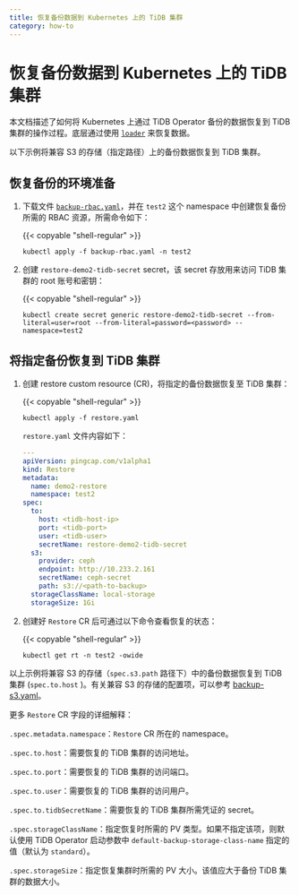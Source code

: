 ```yaml
---
title: 恢复备份数据到 Kubernetes 上的 TiDB 集群
category: how-to
---
```


# 恢复备份数据到 Kubernetes 上的 TiDB 集群

本文档描述了如何将 Kubernetes 上通过 TiDB Operator 备份的数据恢复到 TiDB 集群的操作过程。底层通过使用 [`loader`](/reference/tools/loader.md) 来恢复数据。

以下示例将兼容 S3 的存储（指定路径）上的备份数据恢复到 TiDB 集群。

## 恢复备份的环境准备

1. 下载文件 [`backup-rbac.yaml`](https://github.com/pingcap/tidb-operator/blob/master/manifests/backup/backup-rbac.yaml)，并在 `test2` 这个 namespace 中创建恢复备份所需的 RBAC 资源，所需命令如下：

    {{< copyable "shell-regular" >}}

    ```shell
    kubectl apply -f backup-rbac.yaml -n test2
    ```

2. 创建 `restore-demo2-tidb-secret` secret，该 secret 存放用来访问 TiDB 集群的 root 账号和密钥：

    {{< copyable "shell-regular" >}}

    ```shell
    kubectl create secret generic restore-demo2-tidb-secret --from-literal=user=root --from-literal=password=<password> --namespace=test2
    ```

## 将指定备份恢复到 TiDB 集群

1. 创建 restore custom resource (CR)，将指定的备份数据恢复至 TiDB 集群：

    {{< copyable "shell-regular" >}}

    ```shell
    kubectl apply -f restore.yaml
    ```

    `restore.yaml` 文件内容如下：

    ```yaml
    ---
    apiVersion: pingcap.com/v1alpha1
    kind: Restore
    metadata:
      name: demo2-restore
      namespace: test2
    spec:
      to:
        host: <tidb-host-ip>
        port: <tidb-port>
        user: <tidb-user>
        secretName: restore-demo2-tidb-secret
      s3:
        provider: ceph
        endpoint: http://10.233.2.161
        secretName: ceph-secret
        path: s3://<path-to-backup>
      storageClassName: local-storage
      storageSize: 1Gi
    ```

2. 创建好 `Restore` CR 后可通过以下命令查看恢复的状态：

    {{< copyable "shell-regular" >}}

     ```shell
     kubectl get rt -n test2 -owide
     ```

以上示例将兼容 S3 的存储（`spec.s3.path` 路径下）中的备份数据恢复到 TiDB 集群 (`spec.to.host` )。有关兼容 S3 的存储的配置项，可以参考 [backup-s3.yaml](/tidb-in-kubernetes/maintain/backup-and-restore/backup-s3.md#备份数据到兼容-s3-的存储)。

更多 `Restore` CR 字段的详细解释：

`.spec.metadata.namespace`：`Restore` CR 所在的 namespace。

`.spec.to.host`：需要恢复的 TiDB 集群的访问地址。

`.spec.to.port`：需要恢复的 TiDB 集群的访问端口。

`.spec.to.user`：需要恢复的 TiDB 集群的访问用户。

`.spec.to.tidbSecretName`：需要恢复的 TiDB 集群所需凭证的 secret。

`.spec.storageClassName`：指定恢复时所需的 PV 类型。如果不指定该项，则默认使用 TiDB Operator 启动参数中 `default-backup-storage-class-name` 指定的值（默认为 `standard`）。

`.spec.storageSize`：指定恢复集群时所需的 PV 大小。该值应大于备份 TiDB 集群的数据大小。
